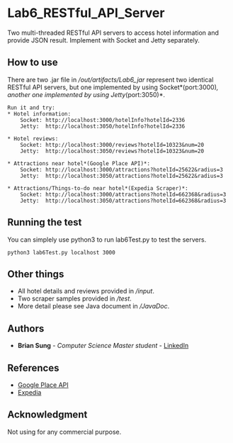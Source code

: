 # Lab6_RESTful_API_Server

Two multi-threaded RESTful API servers to access hotel information and provide JSON result. Implement with Socket and Jetty separately.

## How to use

There are two .jar file in */out/artifacts/Lab6_jar* represent two identical RESTful API servers, but one implemented by using Socket*(port:3000)*, another one implemented by using Jetty*(port:3050)*.

```
Run it and try:
* Hotel information:
	Socket:	http://localhost:3000/hotelInfo?hotelId=2336
	Jetty:	http://localhost:3050/hotelInfo?hotelId=2336

* Hotel reviews:
	Socket:	http://localhost:3000/reviews?hotelId=10323&num=20
	Jetty:	http://localhost:3050/reviews?hotelId=10323&num=20

* Attractions near hotel*(Google Place API)*:
	Socket:	http://localhost:3000/attractions?hotelId=25622&radius=3
	Jetty:	http://localhost:3050/attractions?hotelId=25622&radius=3

* Attractions/Things-to-do near hotel*(Expedia Scraper)*:
	Socket:	http://localhost:3000/attractions?hotelId=662368&radius=3
	Jetty:	http://localhost:3050/attractions?hotelId=662368&radius=3
```

## Running the test

You can simplely use python3 to run lab6Test.py to test the servers.
```
python3 lab6Test.py localhost 3000
```

## Other things

* All hotel details and reviews provided in */input*.
* Two scraper samples provided in */test*.
* More detail please see Java document in */JavaDoc*.

## Authors

* **Brian Sung** - *Computer Science Master student* - [LinkedIn](https://www.linkedin.com/in/brianisadog/)

## References
* [Google Place API](https://developers.google.com/places/web-service/search)
* [Expedia](https://www.expedia.com/Activities)

## Acknowledgment

Not using for any commercial purpose.